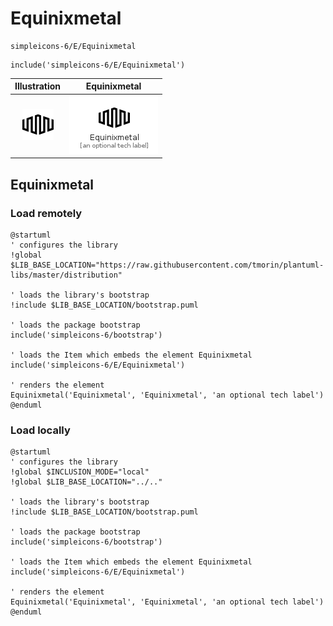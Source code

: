 # Equinixmetal


```text
simpleicons-6/E/Equinixmetal
```

```text
include('simpleicons-6/E/Equinixmetal')
```



| Illustration | Equinixmetal |
| :---: | :---: |
| ![illustration for Illustration](../../simpleicons-6/E/Equinixmetal.png) | ![illustration for Equinixmetal](../../simpleicons-6/E/Equinixmetal.Local.png) |




## Equinixmetal

### Load remotely
```plantuml
@startuml
' configures the library
!global $LIB_BASE_LOCATION="https://raw.githubusercontent.com/tmorin/plantuml-libs/master/distribution"

' loads the library's bootstrap
!include $LIB_BASE_LOCATION/bootstrap.puml

' loads the package bootstrap
include('simpleicons-6/bootstrap')

' loads the Item which embeds the element Equinixmetal
include('simpleicons-6/E/Equinixmetal')

' renders the element
Equinixmetal('Equinixmetal', 'Equinixmetal', 'an optional tech label')
@enduml
```

### Load locally
```plantuml
@startuml
' configures the library
!global $INCLUSION_MODE="local"
!global $LIB_BASE_LOCATION="../.."

' loads the library's bootstrap
!include $LIB_BASE_LOCATION/bootstrap.puml

' loads the package bootstrap
include('simpleicons-6/bootstrap')

' loads the Item which embeds the element Equinixmetal
include('simpleicons-6/E/Equinixmetal')

' renders the element
Equinixmetal('Equinixmetal', 'Equinixmetal', 'an optional tech label')
@enduml
```

